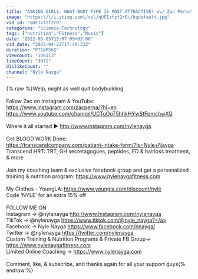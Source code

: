 ```yaml
---
title: "ASKING GIRLS: WHAT BODY TYPE IS MOST ATTRACTIVE? w\/ Zac Perna"
image: "https:\/\/i.ytimg.com\/vi\/qUFIzfzf2r0\/hqdefault.jpg"
vid_id: "qUFIzfzf2r0"
categories: "Science-Technology"
tags: ["nutrition","Fitness","Music"]
date: "2022-05-05T15:07:09+03:00"
vid_date: "2022-04-22T17:40:33Z"
duration: "PT16M56S"
viewcount: "106113"
likeCount: "3072"
dislikeCount: ""
channel: "Nyle Nayga"
---
```

{% raw %}Welp, might as well quit bodybuilding<br /><br />Follow Zac on Instagram &amp; YouTube:<br /><a rel="nofollow" target="blank" href="https://www.instagram.com/zacperna/?hl=en">https://www.instagram.com/zacperna/?hl=en</a><br /><a rel="nofollow" target="blank" href="https://www.youtube.com/channel/UCTuOoT5hhkHYwStFpmchwXQ">https://www.youtube.com/channel/UCTuOoT5hhkHYwStFpmchwXQ</a><br /><br />Where it all started ► <a rel="nofollow" target="blank" href="http://www.instagram.com/nylenayga">http://www.instagram.com/nylenayga</a><br /><br />Get BLOOD WORK Done:<br /><a rel="nofollow" target="blank" href="https://transcendcompany.com/patient-intake-form/?ls=Nyle+Nayga">https://transcendcompany.com/patient-intake-form/?ls=Nyle+Nayga</a><br />Transcend HRT: TRT, GH secretagogues, peptides, ED &amp; hairloss treatment, &amp; more<br /><br />Join my coaching team &amp; exclusive facebook group and get a personalized training &amp; nutrition program: <a rel="nofollow" target="blank" href="https://www.nylenaygafitness.com">https://www.nylenaygafitness.com</a><br /><br />My Clothes - YoungLA: <a rel="nofollow" target="blank" href="https://www.youngla.com/discount/nyle">https://www.youngla.com/discount/nyle</a><br />Code ‘NYLE’ for an extra 15% off<br /><br />FOLLOW ME ON<br />Instagram → @nylenayga <a rel="nofollow" target="blank" href="http://www.Instagram.com/nylenayga">http://www.Instagram.com/nylenayga</a><br />TikTok → @nylenayga <a rel="nofollow" target="blank" href="https://www.tiktok.com/@nyle_nayga?">https://www.tiktok.com/@nyle_nayga?</a><br />Facebook → Nyle Nayga <a rel="nofollow" target="blank" href="https://www.facebook.com/nnayga/">https://www.facebook.com/nnayga/</a><br />Twitter → @nylenayga <a rel="nofollow" target="blank" href="https://twitter.com/nylenayga">https://twitter.com/nylenayga</a><br />Custom Training &amp; Nutrition Programs &amp; Private FB Group→ <a rel="nofollow" target="blank" href="https://www.nylenaygafitness.com">https://www.nylenaygafitness.com</a><br />Limited Online Coaching → <a rel="nofollow" target="blank" href="https://www.nylenayga.com">https://www.nylenayga.com</a><br /><br />Comment, like, &amp; subscribe, and thanks again for all your support guys{% endraw %}
